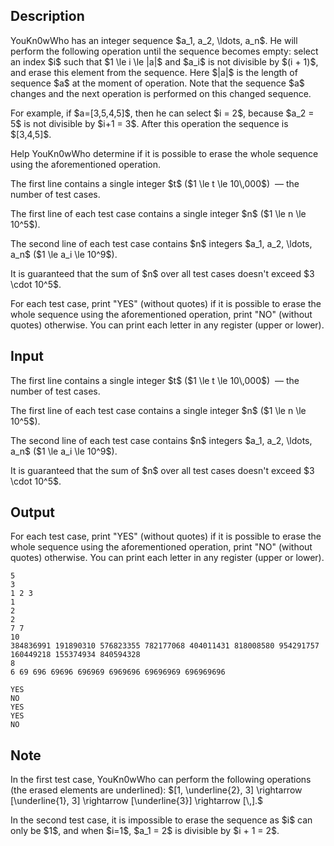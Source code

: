 ## Description

<div><p>YouKn0wWho has an integer sequence $a_1, a_2, \ldots, a_n$. He will perform the following operation until the sequence becomes empty: select an index $i$ such that $1 \le i \le |a|$ and $a_i$ is <span class="tex-font-style-bf">not</span> divisible by $(i + 1)$, and erase this element from the sequence. Here $|a|$ is the length of sequence $a$ at the moment of operation. Note that the sequence $a$ changes and the next operation is performed on this changed sequence.</p><p>For example, if $a=[3,5,4,5]$, then he can select $i = 2$, because $a_2 = 5$ is not divisible by $i+1 = 3$. After this operation the sequence is $[3,4,5]$.</p><p>Help YouKn0wWho determine if it is possible to erase the whole sequence using the aforementioned operation.</p></div><div class="input-specification"><p>The first line contains a single integer $t$ ($1 \le t \le 10\,000$) &nbsp;— the number of test cases.</p><p>The first line of each test case contains a single integer $n$ ($1 \le n \le 10^5$).</p><p>The second line of each test case contains $n$ integers $a_1, a_2, \ldots, a_n$ ($1 \le a_i \le 10^9$).</p><p>It is guaranteed that the sum of $n$ over all test cases doesn't exceed $3 \cdot 10^5$.</p></div><div class="output-specification"><p>For each test case, print "<span class="tex-font-style-tt">YES</span>" (without quotes) if it is possible to erase the whole sequence using the aforementioned operation, print "<span class="tex-font-style-tt">NO</span>" (without quotes) otherwise. You can print each letter in any register (upper or lower).</p></div>

## Input

<p>The first line contains a single integer $t$ ($1 \le t \le 10\,000$) &nbsp;— the number of test cases.</p><p>The first line of each test case contains a single integer $n$ ($1 \le n \le 10^5$).</p><p>The second line of each test case contains $n$ integers $a_1, a_2, \ldots, a_n$ ($1 \le a_i \le 10^9$).</p><p>It is guaranteed that the sum of $n$ over all test cases doesn't exceed $3 \cdot 10^5$.</p>

## Output

<p>For each test case, print "<span class="tex-font-style-tt">YES</span>" (without quotes) if it is possible to erase the whole sequence using the aforementioned operation, print "<span class="tex-font-style-tt">NO</span>" (without quotes) otherwise. You can print each letter in any register (upper or lower).</p>





```input1
5
3
1 2 3
1
2
2
7 7
10
384836991 191890310 576823355 782177068 404011431 818008580 954291757 160449218 155374934 840594328
8
6 69 696 69696 696969 6969696 69696969 696969696
```




```output1
YES
NO
YES
YES
NO
```



## Note

<p>In the first test case, YouKn0wWho can perform the following operations (the erased elements are underlined): $[1, \underline{2}, 3] \rightarrow [\underline{1}, 3] \rightarrow [\underline{3}] \rightarrow [\,].$</p><p>In the second test case, it is impossible to erase the sequence as $i$ can only be $1$, and when $i=1$, $a_1 = 2$ is divisible by $i + 1 = 2$.</p>
